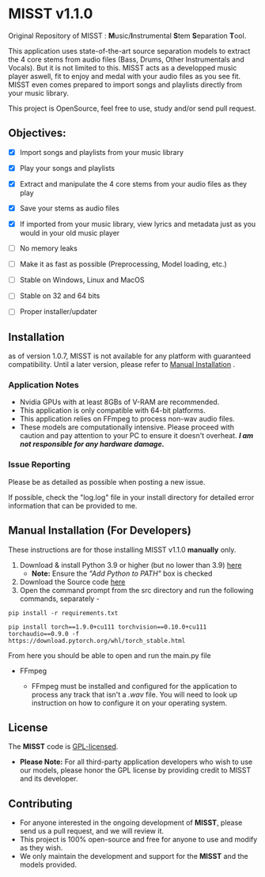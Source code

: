 
# MISST v1.1.0

Original Repository of MISST : **M**usic/**I**nstrumental **S**tem **S**eparation **T**ool.

This application uses state-of-the-art source separation models to extract the 4 core stems from audio files (Bass, Drums, Other Instrumentals and Vocals). But it is not limited to this. MISST acts as a developped music player aswell, fit to enjoy and medal with your audio files as you see fit. MISST even comes prepared to import songs and playlists directly from your music library.

This project is OpenSource, feel free to use, study and/or send pull request.

## Objectives:
- [x] Import songs and playlists from your music library
- [x] Play your songs and playlists
- [x] Extract and manipulate the 4 core stems from your audio files as they play
- [x] Save your stems as audio files
- [x] If imported from your music library, view lyrics and metadata just as you would in your old music player
- [ ] No memory leaks
- [ ] Make it as fast as possible (Preprocessing, Model loading, etc.)
- [ ] Stable on Windows, Linux and MacOS
- [ ] Stable on 32 and 64 bits
- [ ] Proper installer/updater


## Installation
as of version 1.0.7, MISST is not available for any platform with guaranteed compatibility. Until a later version, please refer to [Manual Installation](https://github.com/Frikallo/MISST/#manual-installation-for-developers) .

### Application Notes

- Nvidia GPUs with at least 8GBs of V-RAM are recommended.
- This application is only compatible with 64-bit platforms. 
- This application relies on FFmpeg to process non-wav audio files.
- These models are computationally intensive. Please proceed with caution and pay attention to your PC to ensure it doesn't overheat. ***I am not responsible for any hardware damage.***

### Issue Reporting

Please be as detailed as possible when posting a new issue. 

If possible, check the "log.log" file in your install directory for detailed error information that can be provided to me.

## Manual Installation (For Developers)

These instructions are for those installing MISST v1.1.0 **manually** only.

1. Download & install Python 3.9 or higher (but no lower than 3.9) [here](https://www.python.org/downloads/)
    - **Note:** Ensure the *"Add Python to PATH"* box is checked
2. Download the Source code [here](https://github.com/Frikallo/MISST/archive/refs/tags/v1.1.0.zip)
3. Open the command prompt from the src directory and run the following commands, separately - 

```
pip install -r requirements.txt
```
```
pip install torch==1.9.0+cu111 torchvision==0.10.0+cu111 torchaudio==0.9.0 -f https://download.pytorch.org/whl/torch_stable.html
```

From here you should be able to open and run the main.py file

- FFmpeg 

    - FFmpeg must be installed and configured for the application to process any track that isn't a *.wav* file. You will need to look up instruction on how to configure it on your operating system.

## License

The **MISST** code is [GPL-licensed](LICENSE). 

- **Please Note:** For all third-party application developers who wish to use our models, please honor the GPL license by providing credit to MISST and its developer.

## Contributing

- For anyone interested in the ongoing development of **MISST**, please send us a pull request, and we will review it. 
- This project is 100% open-source and free for anyone to use and modify as they wish. 
- We only maintain the development and support for the **MISST** and the models provided. 
